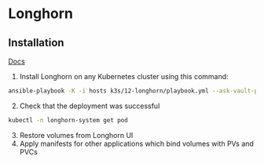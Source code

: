 # Longhorn
## Installation
[Docs](https://longhorn.io/docs/1.1.1/deploy/install/install-with-kubectl/)

1. Install Longhorn on any Kubernetes cluster using this command:

```bash
ansible-playbook -K -i hosts k3s/12-longhorn/playbook.yml --ask-vault-pass
```
2. Check that the deployment was successful
```bash
kubectl -n longhorn-system get pod
```

3. Restore volumes from Longhorn UI
4. Apply manifests for other applications which bind volumes with PVs and PVCs